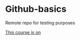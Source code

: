Github-basics
=============

Remote repo for testing purposes

[This course is on](http://www.lynda.com)
